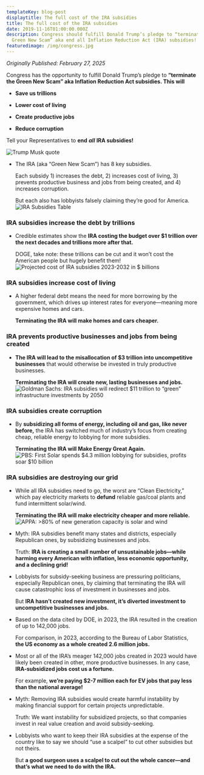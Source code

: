 ```yaml
---
templateKey: blog-post
displaytitle: The full cost of the IRA subsidies
title: The full cost of the IRA subsidies
date: 2019-11-16T01:00:00.000Z
description: Congress should fulfill Donald Trump’s pledge to “terminate the
  Green New Scam” aka end all Inflation Reduction Act (IRA) subsidies!
featuredimage: /img/congress.jpg
---
```

_Originally Published: February 27, 2025_

Congress has the opportunity to fulfill Donald Trump’s pledge to **“terminate the Green New Scam” aka Inflation Reduction Act subsidies. This will**

- **Save us trillions**

- **Lower cost of living**

- **Create productive jobs**

- **Reduce corruption**

Tell your Representatives to **end** ***all*** **IRA subsidies!**

![Trump Musk quote](/img/trump-musk-quote-ira-full-cost.png)

- The IRA (aka “Green New Scam”) has 8 key subsidies.

    Each subsidy 1) increases the debt, 2) increases cost of living, 3) prevents productive business and jobs from being created, and 4) increases corruption.

    But each also has lobbyists falsely claiming they’re good for America.
    ![IRA Subsidies Table](/img/ira-subsidies.jpg)

### IRA subsidies increase the debt by trillions

- Credible estimates show the **IRA costing the budget over $1 trillion over the next decades and trillions more after that.**

    DOGE, take note: these trillions can be cut and it won’t cost the American people but hugely benefit them!
    ![Projected cost of IRA subsidies 2023-2032 in $ billions](/img/projected-cost-of-ira-subsidies-2023-2032.jpg)

### IRA subsidies increase cost of living

- A higher federal debt means the need for more borrowing by the government, which drives up interest rates for everyone—meaning more expensive homes and cars.

    **Terminating the IRA will make homes and cars cheaper.**

### IRA prevents productive businesses and jobs from being created

- **The IRA will lead to the misallocation of $3 trillion into uncompetitive businesses** that would otherwise be invested in truly productive businesses.

    **Terminating the IRA will create new, lasting businesses and jobs.**
    ![Goldman Sachs: IRA subsidies will redirect $11 trillion to “green” infrastructure investments by 2050](/img/goldman-sachs-ira-subsidies.jpg)

### IRA subsidies create corruption

- By **subsidizing all forms of energy, including oil and gas, like never before,** the IRA has switched much of industry’s focus from creating cheap, reliable energy to lobbying for more subsidies.

    **Terminating the IRA will Make Energy Great Again.**
    ![PBS: First Solar spends $4.3 million lobbying for subsidies, profits soar $10 billion](/img/first-solar-spends-4.3-million-lobbying-for-subsidies.jpg)

### IRA subsidies are destroying our grid

- While all IRA subsidies need to go, the worst are “Clean Electricity,” which pay electricity markets to **defund** reliable gas/coal plants and fund intermittent solar/wind.

    **Terminating the IRA will make electricity cheaper and more reliable.**
    ![APPA: >80% of new generation capacity is solar and wind](/img/80-percent-of-new-generation-capacity-is-solar-and-wind.jpg)

- Myth: IRA subsidies benefit many states and districts, especially Republican ones, by subsidizing businesses and jobs.

    Truth: **IRA is creating a small number of unsustainable jobs—while harming every American with inflation, less economic opportunity, and a declining grid!**

- Lobbyists for subsidy-seeking business are pressuring politicians, especially Republican ones, by claiming that terminating the IRA will cause catastrophic loss of investment in businesses and jobs.

    But **IRA hasn’t created new investment, it’s diverted investment to uncompetitive businesses and jobs.**

- Based on the data cited by DOE, in 2023, the IRA resulted in the creation of up to 142,000 jobs.

    For comparison, in 2023, according to the Bureau of Labor Statistics, **the US economy as a whole created 2.6 million jobs.**

- Most or all of the IRA’s meager 142,000 jobs created in 2023 would have likely been created in other, more productive businesses. In any case, **IRA-subsidized jobs cost us a fortune.**

    For example, **we’re paying $2-7 million each for EV jobs that pay less than the national average!**

- Myth: Removing IRA subsidies would create harmful instability by making financial support for certain projects unpredictable.

    Truth: We want instability for subsidized projects, so that companies invest in real value creation and avoid subsidy-seeking.

- Lobbyists who want to keep their IRA subsidies at the expense of the country like to say we should “use a scalpel” to cut other subsidies but not theirs.

    But **a good surgeon uses a scalpel to cut out the whole cancer—and that’s what we need to do with the IRA.**
